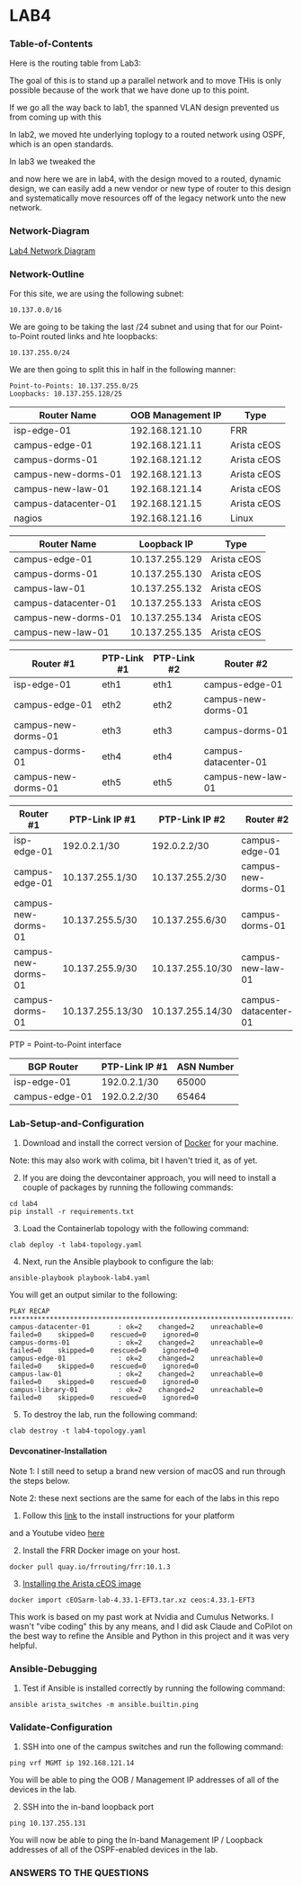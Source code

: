 # LAB4

### Table-of-Contents

Here is the routing table from Lab3:

The goal of this is to stand up a parallel network and to move
THis is only possible because of the work that we have done up to this point.

If we go all the way back to lab1, the spanned VLAN design prevented us from coming up with this

In lab2, we moved hte underlying toplogy to a routed network using OSPF, which is an open standards.

In lab3 we tweaked the

and now here we are in lab4, with the design moved to a routed, dynamic design, we can easily add a new vendor or new type of router to this design and systematically move resources off of the legacy network unto the new network.

### Network-Diagram

[Lab4 Network Diagram](https://github.com/chronot1995/Engineer2Architect/lab4/images/lab4.png)

### Network-Outline

For this site, we are using the following subnet:

```
10.137.0.0/16
```

We are going to be taking the last /24 subnet and using that for our Point-to-Point routed links and hte loopbacks:

```
10.137.255.0/24
```

We are then going to split this in half in the following manner:

```
Point-to-Points: 10.137.255.0/25
Loopbacks: 10.137.255.128/25
```

| Router Name          | OOB Management IP | Type        |
| -------------------- | ----------------- | ----------- |
| isp-edge-01          | 192.168.121.10    | FRR         |
| campus-edge-01       | 192.168.121.11    | Arista cEOS |
| campus-dorms-01      | 192.168.121.12    | Arista cEOS |
| campus-new-dorms-01  | 192.168.121.13    | Arista cEOS |
| campus-new-law-01    | 192.168.121.14    | Arista cEOS |
| campus-datacenter-01 | 192.168.121.15    | Arista cEOS |
| nagios               | 192.168.121.16    | Linux       |

| Router Name          | Loopback IP    | Type        |
| -------------------- | -------------- | ----------- |
| campus-edge-01       | 10.137.255.129 | Arista cEOS |
| campus-dorms-01      | 10.137.255.130 | Arista cEOS |
| campus-law-01        | 10.137.255.132 | Arista cEOS |
| campus-datacenter-01 | 10.137.255.133 | Arista cEOS |
| campus-new-dorms-01  | 10.137.255.134 | Arista cEOS |
| campus-new-law-01    | 10.137.255.135 | Arista cEOS |

| Router #1           | PTP-Link #1 | PTP-Link #2 | Router #2            |
| ------------------- | ----------- | ----------- | -------------------- |
| isp-edge-01         | eth1        | eth1        | campus-edge-01       |
| campus-edge-01      | eth2        | eth2        | campus-new-dorms-01  |
| campus-new-dorms-01 | eth3        | eth3        | campus-dorms-01      |
| campus-dorms-01     | eth4        | eth4        | campus-datacenter-01 |
| campus-new-dorms-01 | eth5        | eth5        | campus-new-law-01    |

| Router #1           | PTP-Link IP #1   | PTP-Link IP #2   | Router #2            |
| ------------------- | ---------------- | ---------------- | -------------------- |
| isp-edge-01         | 192.0.2.1/30     | 192.0.2.2/30     | campus-edge-01       |
| campus-edge-01      | 10.137.255.1/30  | 10.137.255.2/30  | campus-new-dorms-01  |
| campus-new-dorms-01 | 10.137.255.5/30  | 10.137.255.6/30  | campus-dorms-01      |
| campus-new-dorms-01 | 10.137.255.9/30  | 10.137.255.10/30 | campus-new-law-01    |
| campus-dorms-01     | 10.137.255.13/30 | 10.137.255.14/30 | campus-datacenter-01 |

PTP = Point-to-Point interface

| BGP Router     | PTP-Link IP #1 | ASN Number |
| -------------- | -------------- | ---------- |
| isp-edge-01    | 192.0.2.1/30   | 65000      |
| campus-edge-01 | 192.0.2.2/30   | 65464      |

### Lab-Setup-and-Configuration

1. Download and install the correct version of [Docker](https://www.docker.com/products/docker-desktop/) for your machine.

Note: this may also work with colima, bit I haven't tried it, as of yet.

2. If you are doing the devcontainer approach, you will need to install a couple of packages by running the following commands:

```
cd lab4
pip install -r requirements.txt
```

3. Load the Containerlab topology with the following command:

```
clab deploy -t lab4-topology.yaml
```

4. Next, run the Ansible playbook to configure the lab:

```
ansible-playbook playbook-lab4.yaml
```

You will get an output similar to the following:

```
PLAY RECAP *************************************************************************************************************************
campus-datacenter-01       : ok=2    changed=2    unreachable=0    failed=0    skipped=0    rescued=0    ignored=0
campus-dorms-01            : ok=2    changed=2    unreachable=0    failed=0    skipped=0    rescued=0    ignored=0
campus-edge-01             : ok=2    changed=2    unreachable=0    failed=0    skipped=0    rescued=0    ignored=0
campus-law-01              : ok=2    changed=2    unreachable=0    failed=0    skipped=0    rescued=0    ignored=0
campus-library-01          : ok=2    changed=2    unreachable=0    failed=0    skipped=0    rescued=0    ignored=0
```

5. To destroy the lab, run the following command:

```
clab destroy -t lab4-topology.yaml
```

#### Devconatiner-Installation

Note 1: I still need to setup a brand new version of macOS and run through the steps below.

Note 2: these next sections are the same for each of the labs in this repo

1. Follow this [link](https://containerlab.dev/macos/#docker-outside-of-docker-dood) to the install instructions for your platform

and a Youtube video [here](https://youtu.be/Xue1pLiO0qQ?t=603)

2. Install the FRR Docker image on your host.

```
docker pull quay.io/frrouting/frr:10.1.3
```

3. [Installing the Arista cEOS image](https://containerlab.dev/manual/kinds/ceos/#arista-ceos)

```
docker import cEOSarm-lab-4.33.1-EFT3.tar.xz ceos:4.33.1-EFT3
```

This work is based on my past work at Nvidia and Cumulus Networks. I wasn't "vibe coding" this by any means, and I did ask Claude and CoPilot on the best way to refine the Ansible and Python in this project and it was very helpful.

### Ansible-Debugging

1. Test if Ansible is installed correctly by running the following command:

```
ansible arista_switches -m ansible.builtin.ping
```

### Validate-Configuration

1. SSH into one of the campus switches and run the following command:

```
ping vrf MGMT ip 192.168.121.14
```

You will be able to ping the OOB / Management IP addresses of all of the devices in the lab.

2. SSH into the in-band loopback port

```
ping 10.137.255.131
```

You will now be able to ping the In-band Management IP / Loopback addresses of all of the OSPF-enabled devices in the lab.

### ANSWERS TO THE QUESTIONS
